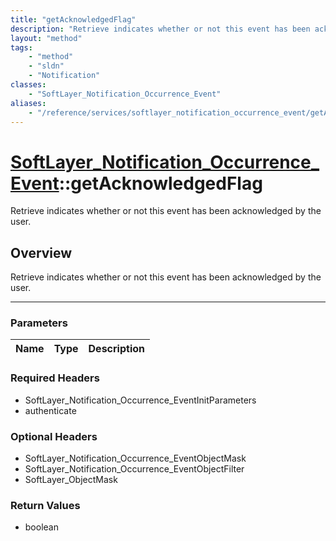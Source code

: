 ```yaml
---
title: "getAcknowledgedFlag"
description: "Retrieve indicates whether or not this event has been acknowledged by the user."
layout: "method"
tags:
    - "method"
    - "sldn"
    - "Notification"
classes:
    - "SoftLayer_Notification_Occurrence_Event"
aliases:
    - "/reference/services/softlayer_notification_occurrence_event/getAcknowledgedFlag"
---
```

# [SoftLayer_Notification_Occurrence_Event](/reference/services/SoftLayer_Notification_Occurrence_Event)::getAcknowledgedFlag

Retrieve indicates whether or not this event has been acknowledged by the user.


## Overview 
Retrieve indicates whether or not this event has been acknowledged by the user.

-----

### Parameters 
|Name | Type | Description |
| --- | --- | --- |


### Required Headers
* SoftLayer_Notification_Occurrence_EventInitParameters
* authenticate


### Optional Headers
* SoftLayer_Notification_Occurrence_EventObjectMask
* SoftLayer_Notification_Occurrence_EventObjectFilter
* SoftLayer_ObjectMask

### Return Values
* boolean




